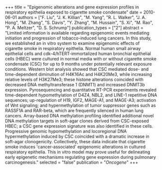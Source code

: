 +++
title = "Epigenomic alterations and gene expression profiles in respiratory epithelia exposed to cigarette smoke condensate"
date = 2010-06-01
authors = ["F. Liu", "J. K. Killian", "M. Yang", "R. L. Walker", "J. A. Hong", "M. Zhang", "S. Davis", "Y. Zhang", "M. Hussain", "S. Xi", "M. Rao", "P. A. Meltzer", "D. S. Schrump"]
publication_types = ["2"]
abstract = "Limited information is available regarding epigenomic events mediating initiation and progression of tobacco-induced lung cancers. In this study, we established an in vitro system to examine epigenomic effects of cigarette smoke in respiratory epithelia. Normal human small airway epithelial cells and cdk-4/hTERT-immortalized human bronchial epithelial cells (HBEC) were cultured in normal media with or without cigarette smoke condensate (CSC) for up to 9 months under potentially relevant exposure conditions. Western blot analysis showed that CSC mediated dose- and time-dependent diminution of H4K16Ac and H4K20Me3, while increasing relative levels of H3K27Me3; these histone alterations coincided with decreased DNA methyltransferase 1 (DNMT1) and increased DNMT3b expression. Pyrosequencing and quantitative RT-PCR experiments revealed time-dependent hypomethylation of D4Z4, NBL2, and LINE-1 repetitive DNA sequences; up-regulation of H19, IGF2, MAGE-A1, and MAGE-A3; activation of Wnt signaling; and hypermethylation of tumor suppressor genes such as RASSF1A and RAR-beta, which are frequently silenced in human lung cancers. Array-based DNA methylation profiling identified additional novel DNA methylation targets in soft-agar clones derived from CSC-exposed HBEC; a CSC gene expression signature was also identified in these cells. Progressive genomic hypomethylation and locoregional DNA hypermethylation induced by CSC coincided with a dramatic increase in soft-agar clonogenicity. Collectively, these data indicate that cigarette smoke induces 'cancer-associated' epigenomic alterations in cultured respiratory epithelia. This in vitro model may prove useful for delineating early epigenetic mechanisms regulating gene expression during pulmonary carcinogenesis."
selected = "false"
publication = "*Oncogene*"
+++

